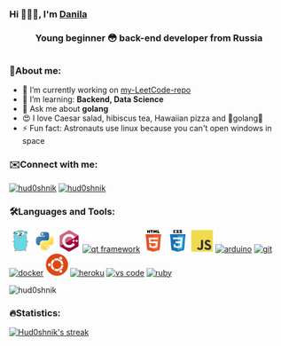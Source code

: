 ### Hi 🙋🏻‍♂️, I'm <a href="https://hud0shnik.github.io/" target="_blank">Danila</a>
<h3 align="center"> Young beginner 😳 back-end developer from Russia </h3>
<h1></h1>

<h3 align="left">🔎About me:</h3>

- 🔭 I’m currently working on [my-LeetCode-repo](https://github.com/hud0shnik/LeetCode)
- 🌱 I’m learning: **Backend, Data Science**
- 💬 Ask me about **golang**
- 😍 I love Caesar salad, hibiscus tea, Hawaiian pizza and 💙golang💙
- ⚡ Fun fact: Astronauts use linux because you can't open windows in space

<h3 align="left">✉️Connect with me:</h3>
<p align="left">
<a href="https://vk.com/hud0shnik" target="blank"><img align="center" src="https://img.icons8.com/nolan/64/vk-circled.png" alt="hud0shnik" height="40" width="40" /></a>
<a href="https://www.instagram.com/hud0shnik_/" target="blank"><img align="center" src="https://img.icons8.com/fluency/48/000000/instagram-new.png" alt="hud0shnik" height="40" width="40"/></a>  
</p>
<h3 align="left">🛠Languages and Tools:</h3>

<p align="left"> 
<a href="https://golang.org" target="_blank"> 
  <img src="https://raw.githubusercontent.com/devicons/devicon/master/icons/go/go-original.svg" alt="go lang" width="40" height="40"/></a>
<a href="https://www.python.org" target="_blank"> 
  <img src="https://raw.githubusercontent.com/devicons/devicon/master/icons/python/python-original.svg" alt="python" width="40" height="40"/></a>
<a href="https://www.w3schools.com/cpp/" target="_blank"> 
  <img src="https://raw.githubusercontent.com/devicons/devicon/master/icons/cplusplus/cplusplus-original.svg" alt="cplusplus" width="40" height="40"/></a>
<a href="https://www.qt.io" target="_blank"> 
  <img src="https://img.icons8.com/ios-filled/50/26e07f/qt.png" alt="qt framework" width="40" height="40"/></a>
<a href="https://www.w3.org/html/" target="_blank">
  <img src="https://raw.githubusercontent.com/devicons/devicon/master/icons/html5/html5-original-wordmark.svg" alt="html5" width="40" height="40"/></a>
<a href="https://www.w3schools.com/css/" target="_blank"> 
  <img src="https://raw.githubusercontent.com/devicons/devicon/master/icons/css3/css3-original-wordmark.svg" alt="css3" width="40" height="40"/></a>
<a href="https://www.javascript.com/" target="_blank"> 
  <img src="https://raw.githubusercontent.com/devicons/devicon/master/icons/javascript/javascript-original.svg" alt="javascript" width="40" height="40"/></a>
<a href="https://www.arduino.cc/" target="_blank" target="_blank"> 
  <img src="https://cdn.worldvectorlogo.com/logos/arduino-1.svg" alt="arduino" width="40" height="40"/></a>
<a href="https://git-scm.com/" target="_blank"> 
  <img src="https://www.vectorlogo.zone/logos/git-scm/git-scm-icon.svg" alt="git" width="40" height="40"/></a>
<a href="https://www.docker.com/" target="_blank">
  <img src="https://img.icons8.com/fluency/48/000000/docker.png" alt="docker" width="40" height="40"/></a> 
<a href="https://ubuntu.com/" target="_blank">
  <img src="https://raw.githubusercontent.com/github/explore/80688e429a7d4ef2fca1e82350fe8e3517d3494d/topics/ubuntu/ubuntu.png" alt="ubuntu" width="40" height="40"/></a>
<a href="https://www.heroku.com/" target="_blank">
  <img src="https://img.icons8.com/color/48/000000/heroku.png" alt="heroku" width="40" height="40"/></a>
<a href="https://code.visualstudio.com/" target="_blank">
  <img src="https://img.icons8.com/fluent/48/000000/visual-studio-code-2019.png" alt="vs code" width="40" height="40"/></a>
<a href="https://www.ruby-lang.org/" target="_blank">
  <img src="https://raw.githubusercontent.com/dereknguyen269/dereknguyen269/master/images/ruby.png" alt="ruby" width="40" height="40"/></a>
</p>
  
<img src="https://github-readme-stats.vercel.app/api/top-langs/?username=hud0shnik&layout=compact&hide=html" alt="hud0shnik"  width="495"/>
<h3 align="left">🔥Statistics:</h3>

<a href="https://github.com/DenverCoder1/github-readme-streak-stats">
<img title="🔥 Get streak stats for your profile at git.io/streak-stats" alt="Hud0shnik's streak" src="https://github-readme-streak-stats.herokuapp.com/?user=hud0shnik&theme=default&hide_border=true"/></a>
